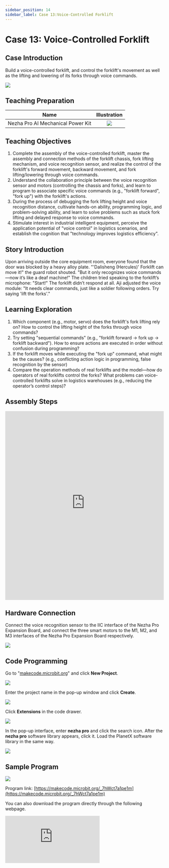 ```yaml
---
sidebar_position: 14
sidebar_label: Case 13:Voice-Controlled Forklift
---
```


# Case 13: Voice-Controlled Forklift

## Case Introduction
Build a voice-controlled forklift, and control the forklift's movement as well as the lifting and lowering of its forks through voice commands.

![](https://wiki-media-ef.oss-cn-hongkong.aliyuncs.com/i18n/en/docusaurus-plugin-content-docs/current/microbit/building-blocks/nezha-pro-ai-mechanical-power-kit/images/nezha-pro-ai-mechanical-power-kit-case-13-01.png)

## Teaching Preparation

| Name | Illustration |
| :----------: | :--------------------------: |
| Nezha Pro AI Mechanical Power Kit | ![](https://wiki-media-ef.oss-cn-hongkong.aliyuncs.com/docs/microbit/building-blocks/nezha-pro-ai-mechanical-power-kit/images/nezha-pro-ai-mechanical-power-kit-01.png) |

## Teaching Objectives
1. Complete the assembly of the voice-controlled forklift, master the assembly and connection methods of the forklift chassis, fork lifting mechanism, and voice recognition sensor, and realize the control of the forklift's forward movement, backward movement, and fork lifting/lowering through voice commands.
2. Understand the collaboration principle between the voice recognition sensor and motors (controlling the chassis and forks), and learn to program to associate specific voice commands (e.g., "forklift forward", "fork up") with the forklift's actions.
3. During the process of debugging the fork lifting height and voice recognition distance, cultivate hands-on ability, programming logic, and problem-solving ability, and learn to solve problems such as stuck fork lifting and delayed response to voice commands.
4. Stimulate interest in industrial intelligent equipment, perceive the application potential of "voice control" in logistics scenarios, and establish the cognition that "technology improves logistics efficiency".

## Story Introduction
Upon arriving outside the core equipment room, everyone found that the door was blocked by a heavy alloy plate. "'Dalisheng (Hercules)' Forklift can move it!" the guard robot shouted. "But it only recognizes voice commands—now it’s like a deaf machine!"
The children tried speaking to the forklift’s microphone: "Start!" The forklift didn’t respond at all. Aji adjusted the voice module: "It needs clear commands, just like a soldier following orders. Try saying 'lift the forks'."

## Learning Exploration
1. Which component (e.g., motor, servo) does the forklift's fork lifting rely on? How to control the lifting height of the forks through voice commands?
2. Try setting "sequential commands" (e.g., "forklift forward → fork up → forklift backward"). How to ensure actions are executed in order without confusion during programming?
3. If the forklift moves while executing the "fork up" command, what might be the causes? (e.g., conflicting action logic in programming, false recognition by the sensor)
4. Compare the operation methods of real forklifts and the model—how do operators of real forklifts control the forks? What problems can voice-controlled forklifts solve in logistics warehouses (e.g., reducing the operator’s control steps)?

## Assembly Steps
<embed src="https://wiki-media-ef.oss-cn-hongkong.aliyuncs.com/i18n/en/docusaurus-plugin-content-docs/current/microbit/building-blocks/nezha-pro-ai-mechanical-power-kit/files/nezha-pro-ai-mechanical-power-kit-case-13.pdf" type="application/pdf" width="100%" height="600px" />

## Hardware Connection
Connect the voice recognition sensor to the IIC interface of the Nezha Pro Expansion Board, and connect the three smart motors to the M1, M2, and M3 interfaces of the Nezha Pro Expansion Board respectively.

![](https://wiki-media-ef.oss-cn-hongkong.aliyuncs.com/i18n/en/docusaurus-plugin-content-docs/current/microbit/building-blocks/nezha-pro-ai-mechanical-power-kit/images/nezha-pro-ai-mechanical-power-kit-case-13-02.png)

## Code Programming
Go to "[makecode.microbit.org](https://makecode.microbit.org)" and click **New Project**.

![](https://wiki-media-ef.oss-cn-hongkong.aliyuncs.com/docs/microbit/building-blocks/microbit-space-science-kit/images/microbit-space-science-kit-case01-07.png)

Enter the project name in the pop-up window and click **Create**.

![](https://wiki-media-ef.oss-cn-hongkong.aliyuncs.com/docs/microbit/building-blocks/microbit-space-science-kit/images/microbit-space-science-kit-case01-11.png)

Click **Extensions** in the code drawer.

![](https://wiki-media-ef.oss-cn-hongkong.aliyuncs.com/docs/microbit/building-blocks/microbit-space-science-kit/images/microbit-space-science-kit-case01-09.png)

In the pop-up interface, enter **nezha pro** and click the search icon. After the **nezha pro** software library appears, click it. Load the PlanetX software library in the same way.

![](https://wiki-media-ef.oss-cn-hongkong.aliyuncs.com/docs/microbit/building-blocks/microbit-space-science-kit/images/microbit-space-science-kit-case01-10.png)

## Sample Program
![](https://wiki-media-ef.oss-cn-hongkong.aliyuncs.com/i18n/en/docusaurus-plugin-content-docs/current/microbit/building-blocks/nezha-pro-ai-mechanical-power-kit/images/nezha-pro-ai-mechanical-power-kit-case-13-03.png)

Program link: [https://makecode.microbit.org/_7hWct7a1pe1m](https://makecode.microbit.org/_7hWct7a1pe1m)

You can also download the program directly through the following webpage.

<div
    style={{
        position: 'relative',
        paddingBottom: '60%',
        overflow: 'hidden',
    }}
>
    <iframe
        src="https://makecode.microbit.org/_7hWct7a1pe1m"
        frameborder="0"
        sandbox="allow-popups allow-forms allow-scripts allow-same-origin"
        style={{
            position: 'absolute',
            width: '100%',
            height: '100%',
        }}
    />
</div>

## Program Download
Use a USB cable to connect the PC and micro:bit V2.

![](https://wiki-media-ef.oss-cn-hongkong.aliyuncs.com/docs/microbit/building-blocks/microbit-space-science-kit/images/microbit-space-science-kit-manual03.gif)

After successful connection, a drive named MICROBIT will be recognized on the computer.

![](https://wiki-media-ef.oss-cn-hongkong.aliyuncs.com/docs/microbit/building-blocks/microbit-space-science-kit/images/microbit-space-science-kit-manual06.png)

Click the icon at the bottom left ![](https://wiki-media-ef.oss-cn-hongkong.aliyuncs.com/docs/microbit/building-blocks/microbit-space-science-kit/images/microbit-space-science-kit-manual07.png) and select **Connect Device**.

![](https://wiki-media-ef.oss-cn-hongkong.aliyuncs.com/docs/microbit/building-blocks/microbit-space-science-kit/images/microbit-space-science-kit-manual11.png)

Click ![](https://wiki-media-ef.oss-cn-hongkong.aliyuncs.com/docs/microbit/building-blocks/microbit-space-science-kit/images/microbit-space-science-kit-manual08.png).

![](https://wiki-media-ef.oss-cn-hongkong.aliyuncs.com/docs/microbit/building-blocks/microbit-space-science-kit/images/microbit-space-science-kit-manual12.png)

Click ![](https://wiki-media-ef.oss-cn-hongkong.aliyuncs.com/docs/microbit/building-blocks/microbit-space-science-kit/images/microbit-space-science-kit-manual09.png).

![](https://wiki-media-ef.oss-cn-hongkong.aliyuncs.com/docs/microbit/building-blocks/microbit-space-science-kit/images/microbit-space-science-kit-manual13.png)

In the pop-up window, select **BBC micro:bit CMSIS-DAP**, then select **Connect**. Now, the micro:bit has been successfully connected.

![](https://wiki-media-ef.oss-cn-hongkong.aliyuncs.com/docs/microbit/building-blocks/microbit-space-science-kit/images/microbit-space-science-kit-manual14.png)

Click **Download Program**

![](https://wiki-media-ef.oss-cn-hongkong.aliyuncs.com/docs/microbit/building-blocks/microbit-space-science-kit/images/microbit-space-science-kit-manual10.png)


## Case Demonstration
After turning on the power, control the forklift to operate via voice commands.

- Full speed ahead: Move forward
- Reversing: Move backward
- Turn left: Turn left
- Turn right: Turn right
- Start device: Lift the forks
- Turn off device: Lower the forks

![](https://wiki-media-ef.oss-cn-hongkong.aliyuncs.com/i18n/en/docusaurus-plugin-content-docs/current/microbit/building-blocks/nezha-pro-ai-mechanical-power-kit/images/nezha-pro-ai-mechanical-power-kit-case-13.gif)


## Extended Knowledge
1. Applications of real forklifts: Real forklifts are core handling equipment in logistics warehouses and factories, used for loading, unloading, and transporting goods. They are classified by power into electric forklifts and fuel-powered forklifts. This case uses motors to simulate the "power drive" and "fork control" functions of electric forklifts.
2. Development of intelligent logistics: Modern logistics warehouses have begun to adopt "unmanned forklifts" (AGV forklifts—Automated Guided Vehicle forklifts). Combined with voice recognition and visual recognition technologies, these forklifts can achieve autonomous navigation and automatic loading/unloading, reducing labor costs and improving handling efficiency (e.g., unmanned forklifts in Amazon warehouses).
3. Industrial advantages of voice control: In industrial scenarios, workers may need to operate multiple devices simultaneously. Voice control can free up hands (e.g., no need to press buttons) and enable "remote command" (e.g., controlling forklifts to transport goods from outside the warehouse), enhancing operational safety.
